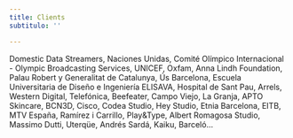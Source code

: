 ```yaml
---
title: Clients
subtitulo: ''

---
```

Domestic Data Streamers, Naciones Unidas, Comité Olímpico Internacional - Olympic Broadcasting Services, UNICEF, Oxfam, Anna Lindh Foundation, Palau Robert y Generalitat de Catalunya, Ús Barcelona, Escuela Universitaria de Diseño e Ingeniería ELISAVA, Hospital de Sant Pau, Arrels, Western Digital, Telefónica, Beefeater, Campo Viejo, La Granja, APTO Skincare, BCN3D, Cisco, Codea Studio, Hey Studio, Etnia Barcelona, EITB, MTV España, Ramírez i Carrillo, Play&Type, Albert Romagosa Studio, Massimo Dutti, Uterqüe, Andrés Sardá, Kaiku, Barceló...